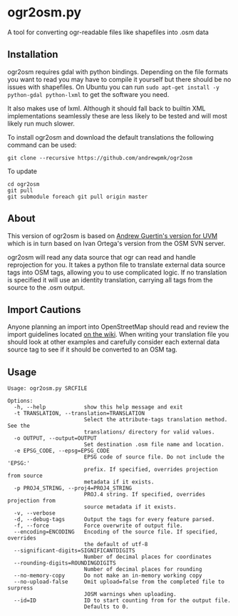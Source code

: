 ogr2osm.py
==========

A tool for converting ogr-readable files like shapefiles into .osm data


Installation
------------

ogr2osm requires gdal with python bindings. Depending on the file formats 
you want to read you may have to compile it yourself but there should be no 
issues with shapefiles. On Ubuntu you can run `sudo apt-get install -y python-gdal python-lxml` to get
the software you need.

It also makes use of lxml. Although it should fall back to builtin XML implementations seamlessly these are less likely to be tested and will most likely run much slower.

To install ogr2osm and download the default translations the following command 
can be used:

	git clone --recursive https://github.com/andrewpmk/ogr2osm
	
To update

	cd ogr2osm
	git pull
	git submodule foreach git pull origin master
	
About
-----

This version of ogr2osm is based on 
[Andrew Guertin's version for UVM](https://github.com/andrewguertin/ogr2osm)
which is in turn based on Ivan Ortega's version from the OSM SVN server.

ogr2osm will read any data source that ogr can read and handle reprojection for 
you. It takes a python file to translate external data source tags into OSM 
tags, allowing you to use complicated logic. If no translation is specified it 
will use an identity translation, carrying all tags from the source to the .osm 
output. 

Import Cautions
---------------
Anyone planning an import into OpenStreetMap should read and review the import 
guidelines located [on the wiki](http://wiki.openstreetmap.org/wiki/Import/Guidelines). 
When writing your translation file you should look at other examples and 
carefully consider each external data source tag to see if it should be 
converted to an OSM tag.

Usage
-----

	Usage: ogr2osm.py SRCFILE

	Options:
	  -h, --help            show this help message and exit
	  -t TRANSLATION, --translation=TRANSLATION
							Select the attribute-tags translation method. See the
							translations/ directory for valid values.
	  -o OUTPUT, --output=OUTPUT
							Set destination .osm file name and location.
	  -e EPSG_CODE, --epsg=EPSG_CODE
							EPSG code of source file. Do not include the 'EPSG:'
							prefix. If specified, overrides projection from source
							metadata if it exists.
	  -p PROJ4_STRING, --proj4=PROJ4_STRING
							PROJ.4 string. If specified, overrides projection from
							source metadata if it exists.
	  -v, --verbose         
	  -d, --debug-tags      Output the tags for every feature parsed.
	  -f, --force           Force overwrite of output file.
	  --encoding=ENCODING   Encoding of the source file. If specified, overrides
							the default of utf-8
	  --significant-digits=SIGNIFICANTDIGITS
							Number of decimal places for coordinates
	  --rounding-digits=ROUNDINGDIGITS
							Number of decimal places for rounding
	  --no-memory-copy      Do not make an in-memory working copy
	  --no-upload-false     Omit upload=false from the completed file to surpress
							JOSM warnings when uploading.
	  --id=ID               ID to start counting from for the output file.
							Defaults to 0.
